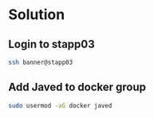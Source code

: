 # Solution

## Login to stapp03

```bash
ssh banner@stapp03
```

## Add Javed to docker group

```bash
sudo usermod -aG docker javed
```

